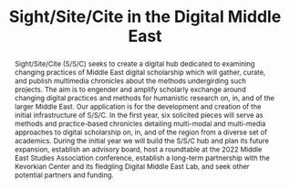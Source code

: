 ---
done: 'FALSE'
pid: sight-site-cite
title: Sight/Site/Cite in the Digital Middle East
subtitle:
category: DH Seed Grant Recipient
cohort_year: '2022'
abstract: Sight/Site/Cite (S/S/C) seeks to create a digital hub dedicated to examining
  changing practices of Middle East digital scholarship which will gather, curate,
  and publish multimedia chronicles about the methods undergirding such projects.
  The aim is to engender and amplify scholarly exchange around changing digital practices
  and methods for humanistic research on, in, and of the larger Middle East. Our application
  is for the development and creation of the initial infrastructure of S/S/C. In the
  first year, six solicited pieces will serve as methods and practice-based chronicles
  detailing multi-modal and multi-media approaches to digital scholarship on, in,
  and of the region from a diverse set of academics. During the initial year we will
  build the S/S/C hub and plan its future expansion, establish an advisory board,
  host a roundtable at the 2022 Middle East Studies Association conference, establish
  a long-term partnership with the Kevorkian Center and its fledgling Digital Middle
  East Lab, and seek other potential partners and funding.
limerick:
pis: mccormick
link:
local_image:
original_img:
layout: project
---